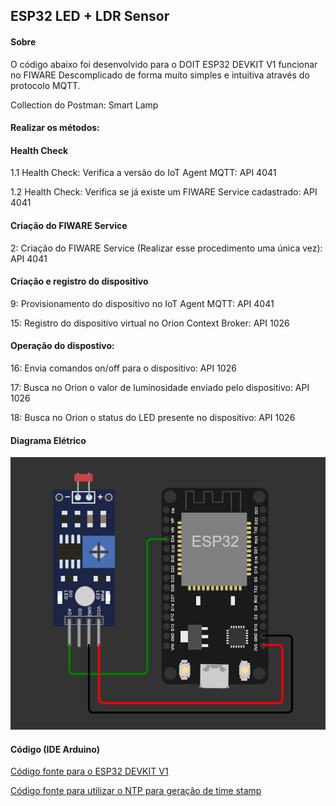 ## ESP32 LED + LDR Sensor
#### Sobre

O código abaixo foi desenvolvido para o DOIT ESP32 DEVKIT V1 funcionar no FIWARE Descomplicado de forma muito simples e intuitiva através do protocolo MQTT. 

Collection do Postman: Smart Lamp

#### Realizar os métodos:

#### Health Check

1.1 Health Check: Verifica a versão do IoT Agent MQTT: API 4041

1.2 Health Check: Verifica se já existe um FIWARE Service cadastrado: API 4041

#### Criação do FIWARE Service

2: Criação do FIWARE Service (Realizar esse procedimento uma única vez): API 4041

#### Criação e registro do dispositivo

9: Provisionamento do dispositivo no IoT Agent MQTT: API 4041

15: Registro do dispositivo virtual no Orion Context Broker: API 1026

#### Operação do dispostivo:

16: Envia comandos on/off para o dispositivo: API 1026

17: Busca no Orion o valor de luminosidade enviado pelo dispositivo: API 1026

18: Busca no Orion o status do LED presente no dispositivo: API 1026

#### Diagrama Elétrico

![](esp32_ldr.png)

#### Código (IDE Arduino)

<a href="fiware_ngsi_mqtt_esp32.ino"> Código fonte para o ESP32 DEVKIT V1</a>

<a href="esp32_ntp.ino"> Código fonte para utilizar o NTP para geração de time stamp</a>

